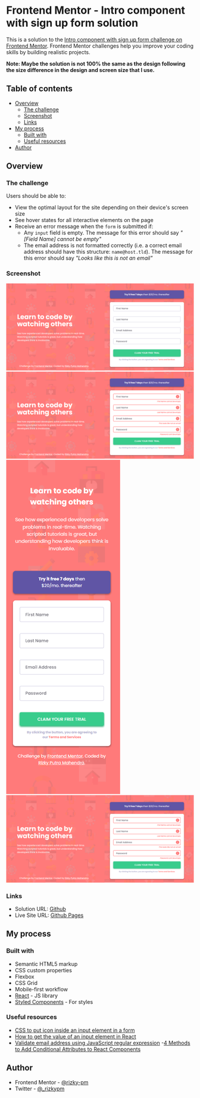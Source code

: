 # Frontend Mentor - Intro component with sign up form solution

This is a solution to the [Intro component with sign up form challenge on Frontend Mentor](https://www.frontendmentor.io/challenges/intro-component-with-signup-form-5cf91bd49edda32581d28fd1). Frontend Mentor challenges help you improve your coding skills by building realistic projects.

**Note: Maybe the solution is not 100% the same as the design following the size difference in the design and screen size that I use.**

## Table of contents

-   [Overview](#overview)
    -   [The challenge](#the-challenge)
    -   [Screenshot](#screenshot)
    -   [Links](#links)
-   [My process](#my-process)
    -   [Built with](#built-with)
    -   [Useful resources](#useful-resources)
-   [Author](#author)

## Overview

### The challenge

Users should be able to:

-   View the optimal layout for the site depending on their device's screen size
-   See hover states for all interactive elements on the page
-   Receive an error message when the `form` is submitted if:
    -   Any `input` field is empty. The message for this error should say _"[Field Name] cannot be empty"_
    -   The email address is not formatted correctly (i.e. a correct email address should have this structure: `name@host.tld`). The message for this error should say _"Looks like this is not an email"_

### Screenshot

![Desktop Preview](./result_screenshots/desktop.png)
![Desktop Active Preview](./result_screenshots/desktop-active.png)
![Mobile Preview](./result_screenshots/mobile.png)
![Mobile Active Preview](./result_screenshots/desktop-active.png)

### Links

-   Solution URL: [Github](https://github.com/rizky-pm/fm_intro-component-with-sign-up-form)
-   Live Site URL: [Github Pages](https://rizky-pm.github.io/fm_intro-component-with-sign-up-form/)

## My process

### Built with

-   Semantic HTML5 markup
-   CSS custom properties
-   Flexbox
-   CSS Grid
-   Mobile-first workflow
-   [React](https://reactjs.org/) - JS library
-   [Styled Components](https://styled-components.com/) - For styles

### Useful resources

-   [CSS to put icon inside an input element in a form](https://www.geeksforgeeks.org/css-to-put-icon-inside-an-input-element-in-a-form/)
-   [How to get the value of an input element in React](https://flaviocopes.com/react-how-to-get-value-input/)
-   [Validate email address using JavaScript regular expression](http://zparacha.com/validate-email-address-using-javascript-regular-expression) -[4 Methods to Add Conditional Attributes to React Components](https://blog.bitsrc.io/4-methods-to-add-conditional-attributes-to-react-components-b1ad195f449b)

## Author

-   Frontend Mentor - [@rizky-pm](https://www.frontendmentor.io/profile/rizky-pm)
-   Twitter - [@\_rizkypm](https://twitter.com/_rizkypm)
